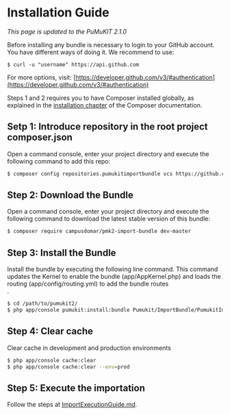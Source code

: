 Installation Guide
==================

*This page is updated to the PuMuKIT 2.1.0*

Before installing any bundle is necessary to login to your GitHub account. You have different ways of doing it. We recommend to use:

```
$ curl -u "username" https://api.github.com
```

For more options, visit: [https://developer.github.com/v3/#authentication](https://developer.github.com/v3/#authentication)


Steps 1 and 2 requires you to have Composer installed globally, as explained
in the [installation chapter](https://getcomposer.org/doc/00-intro.md)
of the Composer documentation.

Setp 1: Introduce repository in the root project composer.json
---------------------------------------------------------

Open a command console, enter your project directory and execute the
following command to add this repo:

```bash
$ composer config repositories.pumukitimportbundle vcs https://github.com/campusdomar/PuMuKIT2-import-bundle
```

Step 2: Download the Bundle
---------------------------

Open a command console, enter your project directory and execute the
following command to download the latest stable version of this bundle:

```bash
$ composer require campusdomar/pmk2-import-bundle dev-master
```

Step 3: Install the Bundle
--------------------------

Install the bundle by executing the following line command. This command updates the Kernel to enable the bundle (app/AppKernel.php) and loads the routing (app/config/routing.yml) to add the bundle routes\
.

```bash
$ cd /path/to/pumukit2/
$ php app/console pumukit:install:bundle Pumukit/ImportBundle/PumukitImportBundle
```

Step 4: Clear cache
-------------------

Clear cache in development and production environments

```bash
$ php app/console cache:clear
$ php app/console cache:clear --env=prod
```

Step 5: Execute the importation
-------------------------------

Follow the steps at [ImportExecutionGuide.md](ImportExecutionGuide.md).
